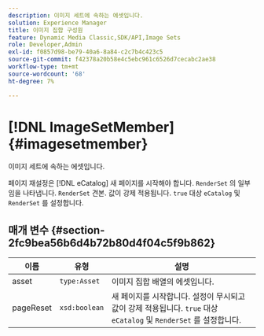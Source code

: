```yaml
---
description: 이미지 세트에 속하는 에셋입니다.
solution: Experience Manager
title: 이미지 집합 구성원
feature: Dynamic Media Classic,SDK/API,Image Sets
role: Developer,Admin
exl-id: f0857d98-be79-40a6-8a84-c2c7b4c423c5
source-git-commit: f42378a20b58e4c5ebc961c6526d7cecabc2ae38
workflow-type: tm+mt
source-wordcount: '68'
ht-degree: 7%

---
```


# [!DNL ImageSetMember]{#imagesetmember}

이미지 세트에 속하는 에셋입니다.

페이지 재설정은 [!DNL eCatalog] 새 페이지를 시작해야 합니다. `RenderSet` 의 일부임을 나타냅니다. `RenderSet` 견본. 값이 강제 적용됩니다. `true` 대상 `eCatalog` 및 `RenderSet` 를 설정합니다.

## 매개 변수 {#section-2fc9bea56b6d4b72b80d4f04c5f9b862}

| 이름 | 유형 | 설명 |
|---|---|---|
| asset | `type:Asset` | 이미지 집합 배열의 에셋입니다. |
| pageReset | `xsd:boolean` | 새 페이지를 시작합니다. 설정이 무시되고 값이 강제 적용됩니다. `true` 대상 `eCatalog` 및 `RenderSet` 를 설정합니다. |
